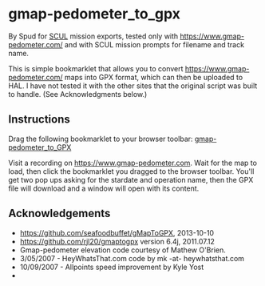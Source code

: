 # gmap-pedometer_to_gpx

By Spud for [SCUL](https://scul.org/) mission exports, tested only with
https://www.gmap-pedometer.com/ and with SCUL mission prompts for filename 
and track name.

This is simple bookmarklet that allows you to convert https://www.gmap-pedometer.com/ maps into GPX format, which can then be uploaded to HAL. I have not tested it with the other sites that the original script was built to handle. (See Acknowledgments below.)

## Instructions

Drag the following bookmarklet to your browser toolbar:
<a class="bookmarklet" href="javascript:(function()%7Bvar script%3Ddocument.createElement(%27script%27)%3Bscript.src%3D%27https://spud-scul.github.io/gmap-pedometer_to_GPX/src/gmap-pedometer_to_gpx.js%27%3Bdocument.getElementsByTagName(%27head%27)%5B0%5D.appendChild(script)%3B%7D)()">gmap-pedometer_to_GPX</a>

Visit a recording on https://www.gmap-pedometer.com. Wait for the map to load, then click the bookmarklet you dragged to the browser toolbar. You'll get two pop ups asking for the stardate and operation name, then the GPX file will download and a window will open with its content.

## Acknowledgements

* https://github.com/seafoodbuffet/gMapToGPX, 2013-10-10
* https://github.com/rjl20/gmaptogpx version 6.4j, 2011.07.12
* Gmap-pedometer elevation code courtesy of Mathew O'Brien.
* 3/05/2007 - HeyWhatsThat.com code by mk -at- heywhatsthat.com
* 10/09/2007 - Allpoints speed improvement by Kyle Yost
* 